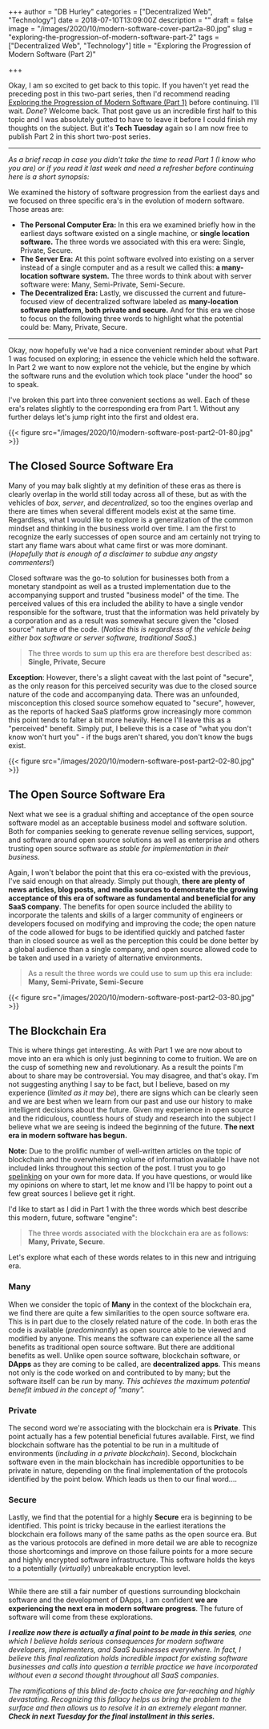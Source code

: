 +++
author = "DB Hurley"
categories = ["Decentralized Web", "Technology"]
date = 2018-07-10T13:09:00Z
description = ""
draft = false
image = "/images/2020/10/modern-software-cover-part2a-80.jpg"
slug = "exploring-the-progression-of-modern-software-part-2"
tags = ["Decentralized Web", "Technology"]
title = "Exploring the Progression of Modern Software (Part 2)"

+++


Okay, I am so excited to get back to this topic. If you haven't yet read the preceding post in this two-part series, then I'd recommend reading [Exploring the Progression of Modern Software (Part 1)](http://dbhurley.com/exploring-the-progression-of-modern-software-part-1/) before continuing. I'll wait. _Done_? Welcome back. That post gave us an incredible first half to this topic and I was absolutely gutted to have to leave it before I could finish my thoughts on the subject. But it's **Tech Tuesday** again so I am now free to publish Part 2 in this short two-post series.

---

_As a brief recap in case you didn't take the time to read Part 1 (I know who you are) or if you read it last week and need a refresher before continuing here is a short synopsis:_

We examined the history of software progression from the earliest days and we focused on three specific era's in the evolution of modern software. Those areas are:

* **The Personal Computer Era:** In this era we examined briefly how in the earliest days software existed on a single machine, or **single location software.** The three words we associated with this era were: Single, Private, Secure.
* **The Server Era:** At this point software evolved into existing on a server instead of a single computer and as a result we called this: **a many-location software**  **system.** The three words to think about with server software were: Many, Semi-Private, Semi-Secure.
* **The Decentralized Era:** Lastly, we discussed the current and future-focused view of decentralized software labeled as **many-location software platform, both private and secure.** And for this era we chose to focus on the following three words to highlight what the potential could be: Many, Private, Secure.

---

Okay, now hopefully we've had a nice convenient reminder about what Part 1 was focused on exploring; in essence the vehicle which held the software. In Part 2 we want to now explore not the vehicle, but the engine by which the software runs and the evolution which took place "under the hood" so to speak.

I've broken this part into three convenient sections as well. Each of these era's relates slightly to the corresponding era from Part 1. Without any further delays let's jump right into the first and oldest era.

{{< figure src="/images/2020/10/modern-software-post-part2-01-80.jpg" >}}

## The Closed Source Software Era

Many of you may balk slightly at my definition of these eras as there is clearly overlap in the world still today across all of these, but as with the vehicles of _box_, _server_, and _decentralized_, so too the engines overlap and there are times when several different models exist at the same time. Regardless, what I would like to explore is a generalization of the common mindset and thinking in the business world over time. I am the first to recognize the early successes of open source and am certainly not trying to start any flame wars about what came first or was more dominant. (_Hopefully that is enough of a disclaimer to subdue any angsty commenters!_)

Closed software was the go-to solution for businesses both from a monetary standpoint as well as a trusted implementation due to the accompanying support and trusted "business model" of the time. The perceived values of this era included the ability to have a single vendor responsible for the software, trust that the information was held privately by a corporation and as a result was somewhat secure given the "closed source" nature of the code. (_Notice this is regardless of the vehicle being either box software or server software, traditional SaaS._)

> The three words to sum up this era are therefore best described as: **Single, Private, Secure**

**Exception**: However, there's a slight caveat with the last point of "secure", as the only reason for this perceived security was due to the closed source nature of the code and accompanying data. There was an unfounded, misconception this closed source somehow equated to "secure", however, as the reports of hacked SaaS platforms grow increasingly more common this point tends to falter a bit more heavily. Hence I'll leave this as a "perceived" benefit. Simply put, I believe this is a case of "what you don't know won't hurt you" - if the bugs aren't shared, you don't know the bugs exist.

{{< figure src="/images/2020/10/modern-software-post-part2-02-80.jpg" >}}

## The Open Source Software Era

Next what we see is a gradual shifting and acceptance of the open source software model as an acceptable business model and software solution. Both for companies seeking to generate revenue selling services, support, and software around open source solutions as well as enterprise and others trusting open source software as _stable for implementation in their business._

Again, I won't belabor the point that this era co-existed with the previous, I've said enough on that already. Simply put though, **there are plenty of news articles, blog posts, and media sources to demonstrate the growing acceptance of this era of software as fundamental and beneficial for any SaaS company**. The benefits for open source included the ability to incorporate the talents and skills of a larger community of engineers or developers focused on modifying and improving the code; the open nature of the code allowed for bugs to be identified quickly and patched faster than in closed source as well as the perception this could be done better by a global audience than a single company, and open source allowed code to be taken and used in a variety of alternative environments.

> As a result the three words we could use to sum up this era include: **Many, Semi-Private, Semi-Secure**

{{< figure src="/images/2020/10/modern-software-post-part2-03-80.jpg" >}}

## The Blockchain Era

This is where things get interesting. As with Part 1 we are now about to move into an era which is only just beginning to come to fruition. We are on the cusp of something new and revolutionary. As a result the points I'm about to share may be controversial. You may disagree, and that's okay. I'm not suggesting anything I say to be fact, but I believe, based on my experience (_limited as it may be_), there are signs which can be clearly seen and we are best when we learn from our past and use our history to make intelligent decisions about the future. Given my experience in open source and the ridiculous, countless hours of study and research into the subject I believe what we are seeing is indeed the beginning of the future. **The next era in modern software has begun.**

**Note:** Due to the prolific number of well-written articles on the topic of blockchain and the overwhelming volume of information available I have not included links throughout this section of the post. I trust you to go [spelinking](http://dbhurley.com/desire-paths/) on your own for more data. If you have questions, or would like my opinions on where to start, let me know and I'll be happy to point out a few great sources I believe get it right.

I'd like to start as I did in Part 1 with the three words which best describe this modern, future, software "engine":

> The three words associated with the blockchain era are as follows: **Many, Private, Secure**.

Let's explore what each of these words relates to in this new and intriguing era.

### Many

When we consider the topic of **Many** in the context of the blockchain era, we find there are quite a few similarities to the open source software era. This is in part due to the closely related nature of the code. In both eras the code is available (_predominantly_) as open source able to be viewed and modified by anyone. This means the software can experience all the same benefits as traditional open source software. But there are additional benefits as well. Unlike open source software, blockchain software, or **DApps** as they are coming to be called, are **decentralized apps**. This means not only is the code worked on and contributed to by many; but the software itself can be _run_ by many. _This achieves the maximum potential benefit imbued in the concept of "many"._

### Private

The second word we're associating with the blockchain era is **Private**. This point actually has a few potential beneficial futures available. First, we find blockchain software has the potential to be run in a multitude of environments (_including in a private blockchain_). Second, blockchain software even in the main blockchain has incredible opportunities to be private in nature, depending on the final implementation of the protocols identified by the point below. Which leads us then to our final word....

### Secure

Lastly, we find that the potential for a highly **Secure** era is beginning to be identified. This point is tricky because in the earliest iterations the blockchain era follows many of the same paths as the open source era. But as the various protocols are defined in more detail we are able to recognize those shortcomings and improve on those failure points for a more secure and highly encrypted software infrastructure. This software holds the keys to a potentially (_virtually_) unbreakable encryption level.

---

While there are still a fair number of questions surrounding blockchain software and the development of DApps, I am confident **we are experiencing the next era in modern software progress**. The future of software will come from these explorations.

_**I realize now there is actually a final point to be made in this series**, one which I believe holds serious consequences for modern software developers, implementers, and SaaS businesses everywhere. In fact, I believe this final realization holds incredible impact for existing software businesses and calls into question a terrible practice we have incorporated without even a second thought throughout all SaaS companies._

_The ramifications of this blind de-facto choice are far-reaching and highly devastating. Recognizing this fallacy helps us bring the problem to the surface and then allows us to resolve it in an extremely elegant manner. **Check in next Tuesday for the final installment in this series.**_

